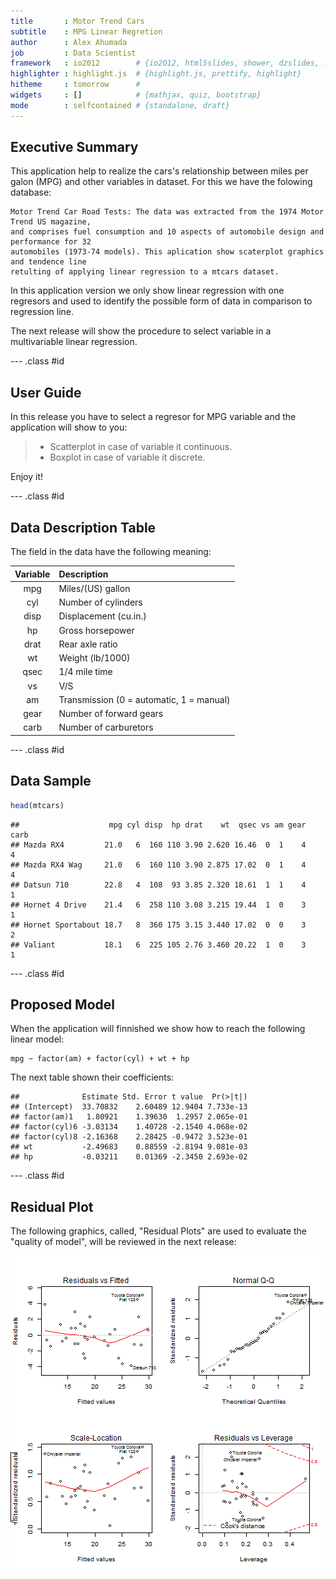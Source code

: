 ```yaml
---
title       : Motor Trend Cars
subtitle    : MPG Linear Regretion
author      : Alex Ahumada
job         : Data Scientist
framework   : io2012        # {io2012, html5slides, shower, dzslides, ...}
highlighter : highlight.js  # {highlight.js, prettify, highlight}
hitheme     : tomorrow      # 
widgets     : []            # {mathjax, quiz, bootstrap}
mode        : selfcontained # {standalone, draft}
---
```


## Executive Summary

This application help to realize the cars's relationship between miles per galon (MPG) and other variables in dataset. For this we have the folowing database:


    Motor Trend Car Road Tests: The data was extracted from the 1974 Motor Trend US magazine, 
    and comprises fuel consumption and 10 aspects of automobile design and performance for 32 
    automobiles (1973-74 models). This aplication show scaterplot graphics and tendence line 
    retulting of applying linear regression to a mtcars dataset.


In this application version we only show linear regression with one regresors and used to identify the possible form of data in comparison to regression line.

The next release will show the procedure to select variable in a multivariable linear regression.

--- .class #id 

## User Guide

In this release you have to select a regresor for MPG variable and the application will show to you:

> - Scatterplot in case of variable it continuous.
> - Boxplot in case of variable it discrete.

Enjoy it!

--- .class #id 

## Data Description Table

The field in the data have the following meaning:

  Variable | Description 
  :-------:|:---------------
  mpg      |Miles/(US) gallon        
  cyl      |Number of cylinders      
  disp     |Displacement (cu.in.)   
  hp       |Gross horsepower         
  drat     |Rear axle ratio          
  wt       |Weight (lb/1000)         
  qsec     |1/4 mile time            
  vs       |V/S             
  am       |Transmission (0 = automatic, 1 = manual)
  gear     |Number of forward gears
  carb     |Number of carburetors 

--- .class #id 

## Data Sample


```r
head(mtcars)
```

```
##                    mpg cyl disp  hp drat    wt  qsec vs am gear carb
## Mazda RX4         21.0   6  160 110 3.90 2.620 16.46  0  1    4    4
## Mazda RX4 Wag     21.0   6  160 110 3.90 2.875 17.02  0  1    4    4
## Datsun 710        22.8   4  108  93 3.85 2.320 18.61  1  1    4    1
## Hornet 4 Drive    21.4   6  258 110 3.08 3.215 19.44  1  0    3    1
## Hornet Sportabout 18.7   8  360 175 3.15 3.440 17.02  0  0    3    2
## Valiant           18.1   6  225 105 2.76 3.460 20.22  1  0    3    1
```

--- .class #id 

## Proposed Model

When the application will finnished we show how to reach the following linear model:

    mpg ~ factor(am) + factor(cyl) + wt + hp

The next table shown their coefficients:


```
##              Estimate Std. Error t value  Pr(>|t|)
## (Intercept)  33.70832    2.60489 12.9404 7.733e-13
## factor(am)1   1.80921    1.39630  1.2957 2.065e-01
## factor(cyl)6 -3.03134    1.40728 -2.1540 4.068e-02
## factor(cyl)8 -2.16368    2.28425 -0.9472 3.523e-01
## wt           -2.49683    0.88559 -2.8194 9.081e-03
## hp           -0.03211    0.01369 -2.3450 2.693e-02
```

--- .class #id 

## Residual Plot

The following graphics, called, "Residual Plots" are used to evaluate the "quality of model", will be reviewed in the next release:

![plot of chunk unnamed-chunk-3](assets/fig/unnamed-chunk-3.png) 
